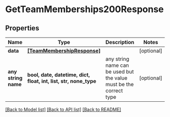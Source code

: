 # GetTeamMemberships200Response


## Properties
Name | Type | Description | Notes
------------ | ------------- | ------------- | -------------
**data** | [**[TeamMembershipResponse]**](TeamMembershipResponse.md) |  | [optional] 
**any string name** | **bool, date, datetime, dict, float, int, list, str, none_type** | any string name can be used but the value must be the correct type | [optional]

[[Back to Model list]](../README.md#documentation-for-models) [[Back to API list]](../README.md#documentation-for-api-endpoints) [[Back to README]](../README.md)


